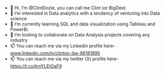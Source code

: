 - 👋 Hi, I’m @ClintDozie, you can call me Clint (or BigDee)
- 👀 I’m interested in Data analytics with a tendency of venturing into Data science
- 🌱 I’m currently learning SQL and data visualization using Tableau and PowerBi.
- 💞️ I’m looking to collaborate on Data Analysis projects covering any industry
- 📫 You can reach me via my Linkedin profile here- www.linkedin.com/in/clinton-ibe-86161895
- 📫 You can reach me via my twitter (X) profile here- https://t.co/kmYLEtGaF9


<!---
ClintDozie/ClintDozie is a ✨ special ✨ repository because its `README.md` (this file) appears on your GitHub profile.
You can click the Preview link to take a look at your changes.
--->
